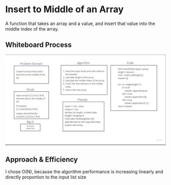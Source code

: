 # Insert to Middle of an Array

A function that takes an array and a value, and insert that value into the middle index of the array.

## Whiteboard Process

![array-insert-shift](python/code_challenges/array-insert-shift/assets/array-insert-shift.png)

## Approach & Efficiency

I chose O(N), because the algorithm performance is increasing linearly and directly proportion to the input list size
